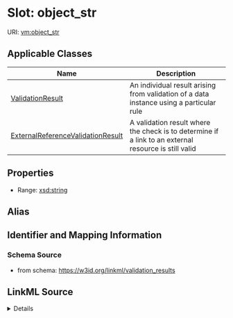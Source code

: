 # Slot: object_str

URI: [vm:object_str](https://w3id.org/linkml/validation-model/object_str)



<!-- no inheritance hierarchy -->




## Applicable Classes

| Name | Description |
| --- | --- |
[ValidationResult](ValidationResult.md) | An individual result arising from validation of a data instance using a particular rule
[ExternalReferenceValidationResult](ExternalReferenceValidationResult.md) | A validation result where the check is to determine if a link to an external resource is still valid






## Properties

* Range: [xsd:string](http://www.w3.org/2001/XMLSchema#string)






## Alias




## Identifier and Mapping Information







### Schema Source


* from schema: https://w3id.org/linkml/validation_results




## LinkML Source

<details>
```yaml
name: object_str
from_schema: https://w3id.org/linkml/validation_results
rank: 1000
alias: object_str
domain_of:
- ValidationResult
range: string

```
</details>